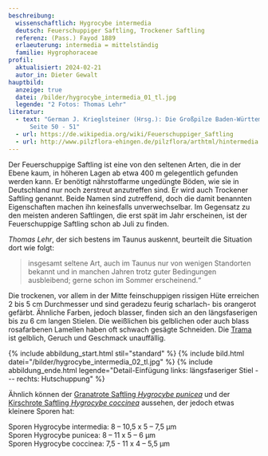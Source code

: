 ```yaml
---
beschreibung:
  wissenschaftlich: Hygrocybe intermedia
  deutsch: Feuerschuppiger Saftling, Trockener Saftling
  referenz: (Pass.) Fayod 1889
  erlaeuterung: intermedia = mittelständig
  familie: Hygrophoraceae
profil:
  aktualisiert: 2024-02-21
  autor_in: Dieter Gewalt
hauptbild:
  anzeige: true
  datei: /bilder/hygrocybe_intermedia_01_tl.jpg
  legende: "2 Fotos: Thomas Lehr"
literatur:
  - text: "German J. Krieglsteiner (Hrsg.): Die Großpilze Baden-Württembergs Band 3,
      Seite 50 - 51"
  - url: https://de.wikipedia.org/wiki/Feuerschuppiger_Saftling
  - url: http://www.pilzflora-ehingen.de/pilzflora/arthtml/hintermedia.php
---
```

Der Feuerschuppige Saftling ist eine von den seltenen Arten, die in der Ebene kaum, in höheren Lagen ab etwa 400 m gelegentlich gefunden werden kann. Er benötigt nährstoffarme ungedüngte Böden, wie sie in Deutschland nur noch zerstreut anzutreffen sind. Er wird auch Trockener Saftling genannt. Beide Namen sind zutreffend, doch die damit benannten Eigenschaften machen ihn keinesfalls unverwechselbar. Im Gegensatz zu den meisten anderen Saftlingen, die erst spät im Jahr erscheinen, ist der Feuerschuppige Saftling schon ab Juli zu finden.

*Thomas Lehr*, der sich bestens im Taunus auskennt, beurteilt die Situation dort wie folgt:

> insgesamt seltene Art, auch im Taunus nur von wenigen Standorten bekannt und in manchen Jahren trotz guter Bedingungen ausbleibend; gerne schon im Sommer erscheinend.“

Die trockenen, vor allem in der Mitte feinschuppigen rissigen Hüte erreichen 2 bis 5 cm Durchmesser und sind geradezu feurig scharlach- bis orangerot gefärbt. Ähnliche Farben, jedoch blasser, finden sich an den längsfaserigen bis zu 6 cm langen Stielen. Die weißlichen bis gelblichen oder auch blass rosafarbenen Lamellen haben oft schwach gesägte Schneiden. Die [Trama](Trama "Glossar") ist gelblich, Geruch und Geschmack unauffällig.

{% include abbildung_start.html stil="standard" %}
{% include bild.html datei="/bilder/hygrocybe_intermedia_02_tl.jpg" %}
{% include abbildung_ende.html legende="Detail-Einfügung links: längsfaseriger Stiel --- rechts: Hutschuppung" %}

Ähnlich können der [Granatrote Saftling *Hygrocybe punicea*](/pilze/hygrocybe-punicea-granatroter-saftling) und der [Kirschrote Saftling *Hygrocybe coccinea*](/pilze/hygrocybe-coccinea-kirschroter-saftling) aussehen, der jedoch etwas kleinere Sporen hat:

Sporen Hygrocybe intermedia: 8 – 10,5 x 5 – 7,5 µm\
Sporen Hygrocybe punicea:  8 – 11 x 5 – 6 µm\
Sporen Hygrocybe coccinea: 7,5 - 11 x 4 – 5,5 µm